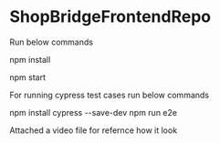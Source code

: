 # ShopBridgeFrontendRepo
Run below commands

npm install

npm start

For running cypress test cases run below commands

npm install cypress --save-dev
npm run e2e

Attached a video file for refernce how it look

